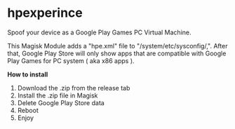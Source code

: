 # hpexperince
Spoof your device as a Google Play Games PC Virtual Machine.

This Magisk Module adds a "hpe.xml" file to "/system/etc/sysconfig/,". After that, Google Play Store will only show apps that are compatible with Google Play Games for PC system ( aka x86 apps ).


**How to install**
1. Download the .zip from the release tab
2. Install the .zip file in Magisk
3. Delete Google Play Store data
4. Reboot
5. Enjoy

